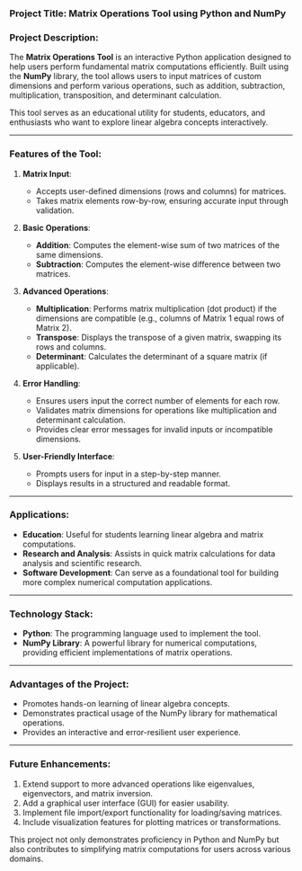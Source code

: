 ### **Project Title**: **Matrix Operations Tool using Python and NumPy**

### **Project Description**:
The **Matrix Operations Tool** is an interactive Python application designed to help users perform fundamental matrix computations efficiently. Built using the **NumPy** library, the tool allows users to input matrices of custom dimensions and perform various operations, such as addition, subtraction, multiplication, transposition, and determinant calculation.

This tool serves as an educational utility for students, educators, and enthusiasts who want to explore linear algebra concepts interactively.

---

### **Features of the Tool**:
1. **Matrix Input**:
   - Accepts user-defined dimensions (rows and columns) for matrices.
   - Takes matrix elements row-by-row, ensuring accurate input through validation.
   
2. **Basic Operations**:
   - **Addition**: Computes the element-wise sum of two matrices of the same dimensions.
   - **Subtraction**: Computes the element-wise difference between two matrices.
   
3. **Advanced Operations**:
   - **Multiplication**: Performs matrix multiplication (dot product) if the dimensions are compatible (e.g., columns of Matrix 1 equal rows of Matrix 2).
   - **Transpose**: Displays the transpose of a given matrix, swapping its rows and columns.
   - **Determinant**: Calculates the determinant of a square matrix (if applicable).

4. **Error Handling**:
   - Ensures users input the correct number of elements for each row.
   - Validates matrix dimensions for operations like multiplication and determinant calculation.
   - Provides clear error messages for invalid inputs or incompatible dimensions.

5. **User-Friendly Interface**:
   - Prompts users for input in a step-by-step manner.
   - Displays results in a structured and readable format.

---

### **Applications**:
- **Education**: Useful for students learning linear algebra and matrix computations.
- **Research and Analysis**: Assists in quick matrix calculations for data analysis and scientific research.
- **Software Development**: Can serve as a foundational tool for building more complex numerical computation applications.

---

### **Technology Stack**:
- **Python**: The programming language used to implement the tool.
- **NumPy Library**: A powerful library for numerical computations, providing efficient implementations of matrix operations.

---

### **Advantages of the Project**:
- Promotes hands-on learning of linear algebra concepts.
- Demonstrates practical usage of the NumPy library for mathematical operations.
- Provides an interactive and error-resilient user experience.

---

### **Future Enhancements**:
1. Extend support to more advanced operations like eigenvalues, eigenvectors, and matrix inversion.
2. Add a graphical user interface (GUI) for easier usability.
3. Implement file import/export functionality for loading/saving matrices.
4. Include visualization features for plotting matrices or transformations.

This project not only demonstrates proficiency in Python and NumPy but also contributes to simplifying matrix computations for users across various domains.
